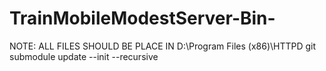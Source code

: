 # TrainMobileModestServer-Bin-
NOTE:
ALL FILES SHOULD BE PLACE IN 
D:\Program Files (x86)\HTTPD
git submodule update --init --recursive